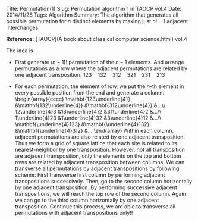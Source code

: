 Title: Permutation(1)
Slug: Permutation algorithm 1 in TAOCP vol.4
Date: 2014/11/28
Tags: Algorithm
Summary: The algorithm that generates all possible permutation for $n$ distinct elements by making just $n!-1$ adjacent interchanges.

__Reference:__ [TAOCP](A book about classical computer science.html) vol.4

The idea is 

* First generate $(n-1)!$ permutation of the $n-1$ elements. And arrange
permutations as a row where the adjacent permutations are related by one
adjacent transposition.
$123\quad 132\quad 312\quad 321\quad 231\quad 213$

* For each permutation, the element of row, we put the $n$-th element in every
possible position from the end and generate a column.
\\begin{array}{cccc}
\\mathbf{123\underline{4}} &\\mathbf{132\underline{4}} &\\mathbf{312\underline{4}} &...\\\\
12\underline{4}3 &13\underline{4}2 &31\underline{4}2 &...\\\\
1\underline{4}23 &1\underline{4}32 &3\underline{4}12 &...\\\\
\\mathbf{\underline{4}123} &\\mathbf{\underline{4}132}
&\\mathbf{\underline{4}312} &...
\\end{array}
Within each column, adjacent permutations are also related by one adjacent transposition.
Thus we form a grid of square lattice that each site is related to its
nearest-neighbor by one transposition. However, not all transposition are
adjacent transposition, only the elements on the top and bottom rows are related
by adjacent transposition between columns. We can
transverse all permutations by adjacent transpositions by following scheme:
First transverse first column by performing adjacent transpositions
successively. Then, go to the second column horizontally by one adjacent
transposition. By performing successive adjacent transpositions, we will reach the top row
of the second column. Again we can go to the third column horizontally by one
adjacent transposition. Continue this process, we are able to transverse all
permutations with adjacent transpositions only!!



